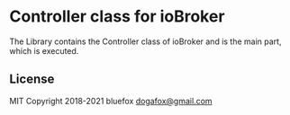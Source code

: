 # Controller class for ioBroker
The Library contains the Controller class of ioBroker and is the main part, which is executed.

## License
MIT
Copyright 2018-2021 bluefox <dogafox@gmail.com>  
